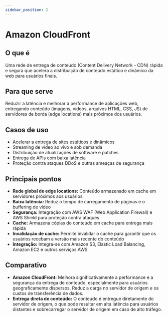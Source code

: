 ```yaml
---
sidebar_position: 2
---
```


# Amazon CloudFront

## O que é
Uma rede de entrega de conteúdo (Content Delivery Network - CDN) rápida e segura que acelera a distribuição de conteúdo estático e dinâmico da web para usuários finais.

## Para que serve
Reduzir a latência e melhorar a performance de aplicações web, entregando conteúdo (imagens, vídeos, arquivos HTML, CSS, JS) de servidores de borda (edge locations) mais próximos dos usuários.

## Casos de uso
- Acelerar a entrega de sites estáticos e dinâmicos
- Streaming de vídeo ao vivo e sob demanda
- Distribuição de atualizações de software e patches
- Entrega de APIs com baixa latência
- Proteção contra ataques DDoS e outras ameaças de segurança

## Principais pontos
- **Rede global de edge locations:** Conteúdo armazenado em cache em servidores próximos aos usuários
- **Baixa latência:** Reduz o tempo de carregamento de páginas e o buffering de vídeo
- **Segurança:** Integração com AWS WAF (Web Application Firewall) e AWS Shield para proteção contra ataques
- **Cache:** Armazena cópias do conteúdo em cache para entrega mais rápida
- **Invalidação de cache:** Permite invalidar o cache para garantir que os usuários recebam a versão mais recente do conteúdo
- **Integração:** Integra-se com Amazon S3, Elastic Load Balancing, Amazon EC2 e outros serviços AWS

## Comparativo
- **Amazon CloudFront:** Melhora significativamente a performance e a segurança da entrega de conteúdo, especialmente para usuários geograficamente dispersos. Reduz a carga no servidor de origem e os custos de transferência de dados.
- **Entrega direta de conteúdo:** O conteúdo é entregue diretamente do servidor de origem, o que pode resultar em alta latência para usuários distantes e sobrecarregar o servidor de origem em caso de alto tráfego. 